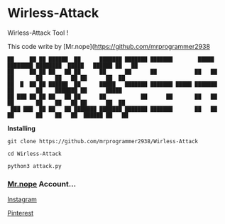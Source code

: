 # Wirless-Attack
Wirless-Attack Tool !

This code write by [Mr.nope](https://github.com/mrprogrammer2938
```
██     ██ ██ ██████  ██      ███████ ███████ ███████        █████  ████████ ████████  █████   ██████ ██   ██ 
██     ██ ██ ██   ██ ██      ██      ██      ██            ██   ██    ██       ██    ██   ██ ██      ██  ██  
██  █  ██ ██ ██████  ██      █████   ███████ ███████ █████ ███████    ██       ██    ███████ ██      █████   
██ ███ ██ ██ ██   ██ ██      ██           ██      ██       ██   ██    ██       ██    ██   ██ ██      ██  ██  
 ███ ███  ██ ██   ██ ███████ ███████ ███████ ███████       ██   ██    ██       ██    ██   ██  ██████ ██   ██ 
 ```
 
 
**Installing**
```
git clone https://github.com/mrprogrammer2938/Wirless-Attack

cd Wirless-Attack

python3 attack.py
```

### [Mr.nope](https://github.com/mrprogrammer2938) Account...

[Instagram](https://instagram.com/programmer2938)

[Pinterest](https://www.pinterest.com/mrprogrammer2938)
